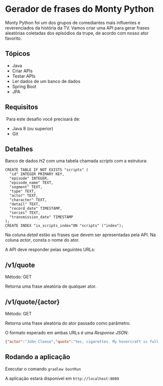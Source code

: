 # Gerador de frases do Monty Python

Monty Python foi um dos grupos de comediantes mais influentes e reverenciados da história da TV. Vamos criar uma API para gerar frases aleatórias coletadas dos episódios da trupe, de acordo com nosso ator favorito.

## Tópicos

- Java
- Criar APIs
- Testar APIs
- Ler dados de um banco de dados
- Spring Boot
- JPA

## Requisitos
​
Para este desafio você precisará de:

- Java 8 (ou superior)
- Git

## Detalhes

Banco de dados *H2* com uma tabela chamada *scripts* com a estrutura:


```
CREATE TABLE IF NOT EXISTS "scripts" (
  "id" INTEGER PRIMARY KEY,
  "episode" INTEGER,
  "episode_name" TEXT,
  "segment" TEXT,
  "type" TEXT,
  "actor" TEXT,
  "character" TEXT,
  "detail" TEXT,
  "record_date" TIMESTAMP,
  "series" TEXT,
  "transmission_date" TIMESTAMP
);
CREATE INDEX "ix_scripts_index"ON "scripts" ("index");
```

Na coluna *detail* estão as frases que devem ser apresentadas pela API. Na coluna *actor*, consta o nome do ator.

A API deve responder pelas seguintes URLs:

## /v1/quote

Método: GET

Retorna uma frase aleatória de qualquer ator.


## /v1/quote/{actor}

Método: GET

Retorna uma frase aleatória do ator passado como parâmetro.

O formato esperado em ambas URLs é uma _Response JSON_:

```json
{"actor":"John Cleese","quote":"Yes, cigarettes. My hovercraft is full of eels."}
```

## Rodando a aplicação

Executar o comando `gradlew bootRun`

A aplicação estará disponível em `http://localhost:8080`
